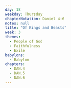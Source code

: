 ```yaml
---
day: 18
weekday: Thursday
chapterNotation: Daniel 4-6
notes: null
title: "Of Kings and Beasts"
week: 3
themes:
  - People of God
  - Faithfulness
  - Exile
babylons:
  - Babylon
chapters:
  - DAN.4
  - DAN.5
  - DAN.6
---
```

